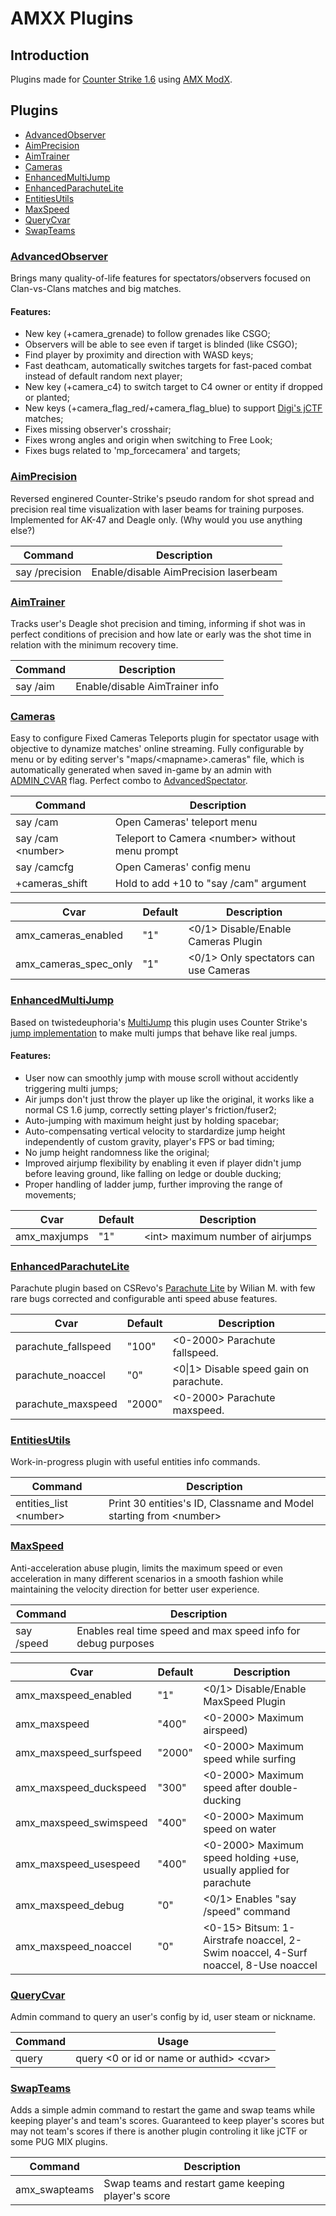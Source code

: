 # AMXX Plugins

## Introduction

Plugins made for [Counter Strike 1.6](https://store.steampowered.com/app/10/CounterStrike/) using [AMX ModX](https://github.com/alliedmodders/amxmodx).

## Plugins

* [AdvancedObserver](#AdvancedObserver) 
* [AimPrecision](#AimPrecision) 
* [AimTrainer](#AimTrainer) 
* [Cameras](#Cameras) 
* [EnhancedMultiJump](#EnhancedMultiJump) 
* [EnhancedParachuteLite](#EnhancedParachuteLite) 
* [EntitiesUtils](#EntitiesUtils) 
* [MaxSpeed](#MaxSpeed) 
* [QueryCvar](#QueryCvar) 
* [SwapTeams](#SwapTeams) 

### [AdvancedObserver](./lonewolf-AdvancedObserver.sma)

Brings many quality-of-life features for spectators/observers focused on Clan-vs-Clans matches and big matches.

#### Features:

* New key (+camera_grenade) to follow grenades like CSGO;
* Observers will be able to see even if target is blinded (like CSGO);
* Find player by proximity and direction with WASD keys;
* Fast deathcam, automatically switches targets for fast-paced combat instead of default random next player;
* New key (+camera_c4) to switch target to C4 owner or entity if dropped or planted;
* New keys (+camera_flag_red/+camera_flag_blue) to support [Digi's jCTF](https://github.com/OsweRRR/jCTF-by-Digi) matches;
* Fixes missing observer's crosshair;
* Fixes wrong angles and origin when switching to Free Look;
* Fixes bugs related to 'mp_forcecamera' and targets;

### [AimPrecision](./lonewolf-AimPrecision.sma)

Reversed enginered Counter-Strike's pseudo random for shot spread and precision real time visualization with laser beams for training purposes. Implemented for AK-47 and Deagle only. (Why would you use anything else?)

| Command | Description |
| --- | --- |
|say /precision | Enable/disable AimPrecision laserbeam |

### [AimTrainer](./lonewolf-AimTrainer.sma)

Tracks user's Deagle shot precision and timing, informing if shot was in perfect conditions of precision and how late or early was the shot time in relation with the minimum recovery time.

| Command | Description |
| --- | --- |
|say /aim | Enable/disable AimTrainer info |

### [Cameras](./lonewolf-Cameras.sma)

Easy to configure Fixed Cameras Teleports plugin for spectator usage with objective to dynamize matches' online streaming. Fully configurable by menu or by editing server's "maps/\<mapname\>.cameras" file, which is automatically generated when saved in-game by an admin with [ADMIN_CVAR](https://wiki.alliedmods.net/Adding_Admins_(AMX_Mod_X)#Access_Levels) flag. Perfect combo to [AdvancedSpectator](#AdvancedSpectator).

| Command | Description |
| --- | --- |
| say /cam | Open Cameras' teleport menu |
| say /cam \<number\> | Teleport to Camera \<number\> without menu prompt |
| say /camcfg | Open Cameras' config menu |
| +cameras_shift | Hold to add +10 to "say /cam" argument |

| Cvar | Default | Description |
| --- | --- | --- |
| amx_cameras_enabled | "1" | \<0/1\> Disable/Enable Cameras Plugin |
| amx_cameras_spec_only | "1" | \<0/1\> Only spectators can use Cameras |

### [EnhancedMultiJump](./lonewolf-EnhancedMultiJump.sma)

Based on twistedeuphoria's [MultiJump](https://forums.alliedmods.net/showthread.php?t=10159) this plugin uses Counter Strike's [jump implementation](https://github.com/s1lentq/ReGameDLL_CS/blob/e86284b08cb7dcae3c66cc08262e88d7b81dbafc/regamedll/pm_shared/pm_shared.cpp#L2345) to make multi jumps that behave like real jumps.

#### Features:

* User now can smoothly jump with mouse scroll without accidently triggering multi jumps;
* Air jumps don't just throw the player up like the original, it works like a normal CS 1.6 jump, correctly setting player's friction/fuser2;
* Auto-jumping with maximum height just by holding spacebar;
* Auto-compensating vertical velocity to stardardize jump height independently of custom gravity, player's FPS or bad timing;
* No jump height randomness like the original;
* Improved airjump flexibility by enabling it even if player didn't jump before leaving ground, like falling on ledge or double ducking;
* Proper handling of ladder jump, further improving the range of movements;

| Cvar | Default | Description |
| --- | --- | --- |
|amx_maxjumps | "1" | \<int\> maximum number of airjumps |

### [EnhancedParachuteLite](./lonewolf-EnhancedParachuteLite.sma)

Parachute plugin based on CSRevo's [Parachute Lite](https://www.csrevo.com/2019/09/plugin-paraquedas-lite.html) by Wilian M. with few rare bugs corrected and configurable anti speed abuse features.

| Cvar | Default | Description |
| --- | --- | --- |
| parachute_fallspeed | "100" | \<0-2000\> Parachute fallspeed. |
| parachute_noaccel | "0" | \<0\|1\> Disable speed gain on parachute. |
| parachute_maxspeed | "2000" | \<0-2000\> Parachute maxspeed. |

### [EntitiesUtils](./lonewolf-EntitiesUtils.sma)

Work-in-progress plugin with useful entities info commands.

| Command | Description |
| --- | --- |
| entities_list \<number\> | Print 30 entities's ID, Classname and Model starting from \<number\> |

### [MaxSpeed](./lonewolf-MaxSpeed.sma)

Anti-acceleration abuse plugin, limits the maximum speed or even acceleration in many different scenarios in a smooth fashion while maintaining the velocity direction for better user experience.

| Command | Description |
| --- | --- |
| say /speed | Enables real time speed and max speed info for debug purposes |

| Cvar | Default | Description |
| --- | --- | --- |
| amx_maxspeed_enabled | "1" | \<0/1\> Disable/Enable MaxSpeed Plugin |
| amx_maxspeed | "400" | \<0-2000\> Maximum airspeed) |
| amx_maxspeed_surfspeed | "2000" | \<0-2000\> Maximum speed while surfing |
| amx_maxspeed_duckspeed | "300" | \<0-2000\> Maximum speed after double-ducking |
| amx_maxspeed_swimspeed | "400" | \<0-2000\> Maximum speed on water |
| amx_maxspeed_usespeed | "400" | \<0-2000\> Maximum speed holding +use, usually applied for parachute |
| amx_maxspeed_debug | "0" | \<0/1\> Enables "say /speed" command |
| amx_maxspeed_noaccel | "0" | \<0-15\> Bitsum: 1-Airstrafe noaccel, 2-Swim noaccel, 4-Surf noaccel, 8-Use noaccel |

### [QueryCvar](./lonewolf-QueryCvar.sma)

Admin command to query an user's config by id, user steam or nickname.

| Command | Usage |
| --- | --- |
|query | query \<0 or id or name or authid\> \<cvar\> |

### [SwapTeams](./lonewolf-SwapTeams.sma)

Adds a simple admin command to restart the game and swap teams while keeping player's and team's scores. Guaranteed to keep player's scores but may not team's scores if there is another plugin controling it like jCTF or some PUG MIX plugins.

| Command | Description |
| --- | --- |
| amx_swapteams | Swap teams and restart game keeping player's score |